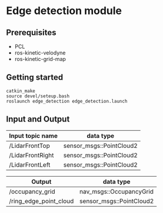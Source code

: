 # Edge detection module
## Prerequisites
* PCL
* ros-kinetic-velodyne
* ros-kinetic-grid-map

## Getting started
```
catkin_make
source devel/seteup.bash
roslaunch edge_detection edge_detection.launch
```

## Input and Output 
| Input topic name |  data type  |
| --- | --- |
| /LidarFrontTop  | sensor_msgs::PointCloud2 |
| /LidarFrontRight | sensor_msgs::PointCloud2 |
| /LidarFrontLeft| sensor_msgs::PointCloud2 |

| Output | data type |
| --- | --- |
| /occupancy_grid | nav_msgs::OccupancyGrid |
| /ring_edge_point_cloud | sensor_msgs::PointCloud2 |
